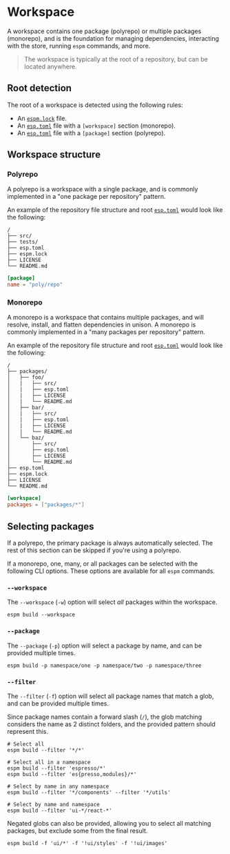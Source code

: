 # Workspace

A workspace contains one package (polyrepo) or multiple packages (monorepo), and is the foundation
for managing dependencies, interacting with the store, running `espm` commands, and more.

> The workspace is typically at the root of a repository, but can be located anywhere.

## Root detection

The root of a workspace is detected using the following rules:

- An [`espm.lock`](./espm-lock.md) file.
- An [`esp.toml`](./esp-toml.md#workspace) file with a `[workspace]` section (monorepo).
- An [`esp.toml`](./esp-toml.md#package) file with a `[package]` section (polyrepo).

## Workspace structure

### Polyrepo

A polyrepo is a workspace with a single package, and is commonly implemented in a "one package per
repository" pattern.

An example of the repository file structure and root [`esp.toml`](./esp-toml.md) would look like the
following:

```
/
├── src/
├── tests/
├── esp.toml
├── espm.lock
├── LICENSE
└── README.md
```

```toml
[package]
name = "poly/repo"
```

### Monorepo

A monorepo is a workspace that contains multiple packages, and will resolve, install, and flatten
dependencies in unison. A monorepo is commonly implemented in a "many packages per repository"
pattern.

An example of the repository file structure and root [`esp.toml`](./esp-toml.md) would look like the
following:

```
/
├── packages/
│   ├── foo/
│   |   ├── src/
│   |   ├── esp.toml
│   |   ├── LICENSE
│   |   └── README.md
│   ├── bar/
│   |   ├── src/
│   |   ├── esp.toml
│   |   ├── LICENSE
│   |   └── README.md
│   └── baz/
│       ├── src/
│       ├── esp.toml
│       ├── LICENSE
│       └── README.md
├── esp.toml
├── espm.lock
├── LICENSE
└── README.md
```

```toml
[workspace]
packages = ["packages/*"]
```

## Selecting packages

If a polyrepo, the primary package is always automatically selected. The rest of this section can be
skipped if you're using a polyrepo.

If a monorepo, one, many, or all packages can be selected with the following CLI options. These
options are available for all `espm` commands.

### `--workspace`

The `--workspace` (`-w`) option will select _all_ packages within the workspace.

```shell
espm build --workspace
```

### `--package`

The `--package` (`-p`) option will select a package by name, and can be provided multiple times.

```shell
espm build -p namespace/one -p namespace/two -p namespace/three
```

### `--filter`

The `--filter` (`-f`) option will select all package names that match a glob, and can be provided
multiple times.

Since package names contain a forward slash (`/`), the glob matching considers the name as 2
distinct folders, and the provided pattern should represent this.

```shell
# Select all
espm build --filter '*/*'

# Select all in a namespace
espm build --filter 'espresso/*'
espm build --filter 'es{presso,modules}/*'

# Select by name in any namespace
espm build --filter '*/components' --filter '*/utils'

# Select by name and namespace
espm build --filter 'ui-*/react-*'
```

Negated globs can also be provided, allowing you to select all matching packages, but exclude some
from the final result.

```shell
espm build -f 'ui/*' -f '!ui/styles' -f '!ui/images'
```
